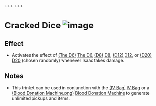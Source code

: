 +++
+++

 # Cracked Dice ![image](/image/Cracked_Dice.png) 

Effect
--------


* Activates the effect of [(The D6)](/wiki/The_D6 "The D6") [The D6](/wiki/The_D6 "The D6"), [(D8)](/wiki/D8 "D8") [D8](/wiki/D8 "D8"), [(D12)](/wiki/D12 "D12") [D12](/wiki/D12 "D12"), or [(D20)](/wiki/D20 "D20") [D20](/wiki/D20 "D20") (chosen randomly) whenever Isaac takes damage.


Notes
-------


* This trinket can be used in conjunction with the [(IV Bag)](/wiki/IV_Bag "IV Bag") [IV Bag](/wiki/IV_Bag "IV Bag") or a [(Blood Donation Machine.png)](https://static.wikia.nocookie.net/bindingofisaacre_gamepedia/images/6/6e/Blood_Donation_Machine.png/revision/latest?cb=20210821075842) [Blood Donation Machine](/wiki/Machines#Blood_Donation_Machine "Machines") to generate unlimited pickups and items.


